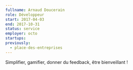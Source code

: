 ```yaml
---
fullname: Arnaud Doucerain
role: Développeur
start: 2017-04-03
end: 2017-10-31
status: service
employer: octo
startups:
previously:
  - place-des-entreprises
---
```


Simplifier, gamifier, donner du feedback, être bienveillant !
